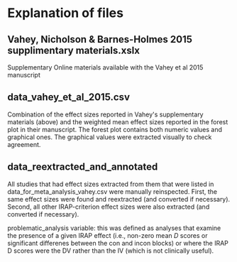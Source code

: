 # Explanation of files

## Vahey, Nicholson & Barnes-Holmes 2015 supplimentary materials.xslx

Supplementary Online materials available with the Vahey et al 2015 manuscript

## data_vahey_et_al_2015.csv 

Combination of the effect sizes reported in Vahey's supplementary materials (above) and the weighted mean effect sizes reported in the forest plot in their manuscript. The forest plot contains both numeric values and graphical ones. The graphical values were extracted visually to check agreement.

## data_reextracted_and_annotated

All studies that had effect sizes extracted from them that were listed in data_for_meta_analysis_vahey.csv were manually reinspected. First, the same effect sizes were found and reextracted (and converted if necessary). Second, all other IRAP-criterion effect sizes were also extracted (and converted if necessary).

problematic_analysis variable: this was defined as analyses that examine the presence of a given IRAP effect (i.e., non-zero mean *D* scores or significant differenes between the con and incon blocks) or where the IRAP D scores were the DV rather than the IV (which is not clinically useful).